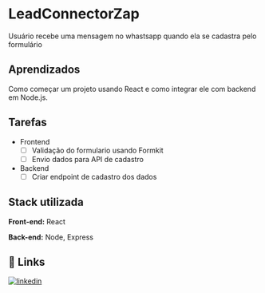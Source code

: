 
# LeadConnectorZap

Usuário recebe uma mensagem no whastsapp quando ela se cadastra pelo formulário

## Aprendizados

Como começar um projeto usando React e como integrar ele com backend em Node.js.


## Tarefas 
- Frontend
    - [ ] Validação do formulario usando Formkit
    - [ ] Envio dados para API de cadastro
- Backend
    - [ ] Criar endpoint de cadastro dos dados

## Stack utilizada

**Front-end:** React

**Back-end:** Node, Express


## 🔗 Links

[![linkedin](https://img.shields.io/badge/linkedin-0A66C2?style=for-the-badge&logo=linkedin&logoColor=white)](https://www.linkedin.com/in/laurielylourenco/)


